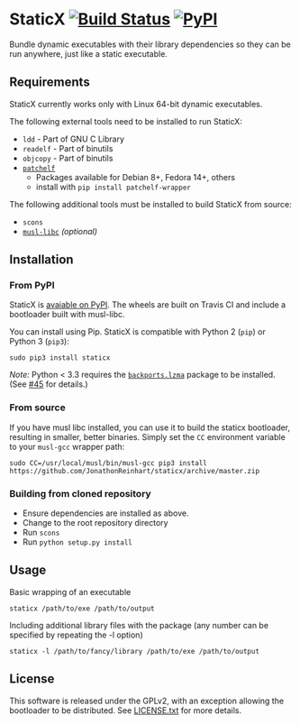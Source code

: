 StaticX [![Build Status](https://travis-ci.org/JonathonReinhart/staticx.svg?branch=master)](https://travis-ci.org/JonathonReinhart/staticx) [![PyPI](https://img.shields.io/pypi/v/staticx.svg)](https://pypi.python.org/pypi/staticx)
=======
Bundle dynamic executables with their library dependencies so they can be run
anywhere, just like a static executable.

## Requirements
StaticX currently works only with Linux 64-bit dynamic executables.


The following external tools need to be installed to run StaticX:
- `ldd` - Part of GNU C Library
- `readelf` - Part of binutils
- `objcopy` - Part of binutils
- [`patchelf`][patchelf]
   - Packages available for Debian 8+, Fedora 14+, others
   - install with `pip install patchelf-wrapper`

The following additional tools must be installed to build StaticX from source:
- `scons`
- [`musl-libc`][musl-libc] *(optional)*


## Installation

### From PyPI
StaticX is [avaiable on PyPI](https://pypi.python.org/pypi/staticx).
The wheels are built on Travis CI and include a bootloader built with
musl-libc.

You can install using Pip.
StaticX is compatible with Python 2 (`pip`) or Python 3 (`pip3`):
```
sudo pip3 install staticx
```

*Note:* Python < 3.3 requires the
[`backports.lzma`](https://pypi.python.org/pypi/backports.lzma) package to be
installed. (See [#45][#45] for details.)

### From source

If you have musl libc installed, you can use it to build the staticx
bootloader, resulting in smaller, better binaries. Simply set the `CC`
environment variable to your `musl-gcc` wrapper path:
```
sudo CC=/usr/local/musl/bin/musl-gcc pip3 install https://github.com/JonathonReinhart/staticx/archive/master.zip
```
### Building from cloned repository

- Ensure dependencies are installed as above.
- Change to the root repository directory
- Run `scons`
- Run `python setup.py install`

## Usage

Basic wrapping of an executable
```
staticx /path/to/exe /path/to/output
```

Including additional library files with the package (any number can be specified by repeating the -l option)
```
staticx -l /path/to/fancy/library /path/to/exe /path/to/output
```


## License
This software is released under the GPLv2, with an exception allowing the
bootloader to be distributed. See [LICENSE.txt](LICENSE.txt) for more details.


[patchelf]: https://nixos.org/patchelf.html
[musl-libc]: https://www.musl-libc.org/
[#45]: https://github.com/JonathonReinhart/staticx/issues/45
